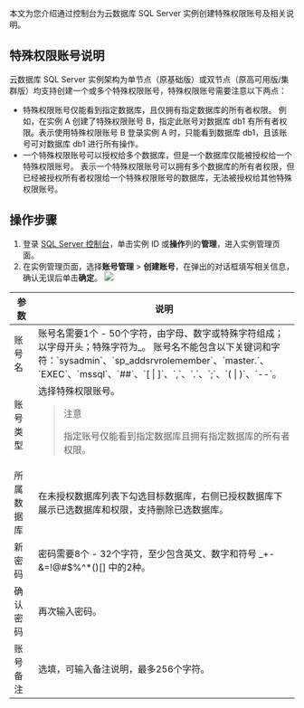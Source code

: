 本文为您介绍通过控制台为云数据库 SQL Server 实例创建特殊权限账号及相关说明。

## 特殊权限账号说明
云数据库 SQL Server 实例架构为单节点（原基础版）或双节点（原高可用版/集群版）均支持创建一个或多个特殊权限账号，特殊权限账号需要注意以下两点：
- 特殊权限账号仅能看到指定数据库，且仅拥有指定数据库的所有者权限。
例如，在实例 A 创建了特殊权限账号 B，指定此账号对数据库 db1 有所有者权限。表示使用特殊权限账号 B 登录实例 A 时，只能看到数据库 db1，且该账号可对数据库 db1 进行所有操作。
- 一个特殊权限账号可以授权给多个数据库，但是一个数据库仅能被授权给一个特殊权限账号。
表示一个特殊权限账号可以拥有多个数据库的所有者权限，但已经被授权所有者权限给一个特殊权限账号的数据库，无法被授权给其他特殊权限账号。

## 操作步骤
1. 登录 [SQL Server 控制台](https://console.cloud.tencent.com/sqlserver)，单击实例 ID 或**操作**列的**管理**，进入实例管理页面。
2. 在实例管理页面，选择**账号管理** > **创建账号**，在弹出的对话框填写相关信息，确认无误后单击**确定**。
![](https://qcloudimg.tencent-cloud.cn/raw/32d590d603a005d82928260145ca8ca8.png)
<table>
<thead><tr><th>参数</th><th>说明</th></tr></thead>
<tbody><tr>
<td>账号名</td>
<td>账号名需要1个 - 50个字符，由字母、数字或特殊字符组成；以字母开头；特殊字符为_。<dx-alert infotype="explain" title="">
账号名不能包含以下关键词和字符：`sysadmin`、`sp_addsrvrolemember`、`master.`、`EXEC`、`mssql`、`##`、`[ | ]`、`,`、`.`、`;`、`( | )`、`--`。
</dx-alert></td></tr>
<tr>
<td>账号类型</td>
<td>选择特殊权限账号。<blockquote class="rno-document-tips rno-document-tips-notice">    <div class="rno-document-tips-body">        <i class="rno-document-tip-icon"></i>        <div class="rno-document-tip-title">注意</div>        <div class="rno-document-tip-desc"><p>指定账号仅能看到指定数据库且拥有指定数据库的所有者权限。</p></div>    </div></blockquote></td></tr>
<tr>
<td>所属数据库</td>
<td>在未授权数据库列表下勾选目标数据库，右侧已授权数据库下展示已选数据库和权限，支持删除已选数据库。</td></tr>
<tr>
<td>新密码</td>
<td>密码需要8个 - 32个字符，至少包含英文、数字和符号 _+-&amp;=!@#$%^*()[] 中的2种。</td></tr>
<tr>
<td>确认密码</td>
<td>再次输入密码。</td></tr>
<tr>
<td>账号备注</td>
<td>选填，可输入备注说明，最多256个字符。</td></tr>
</tbody></table>

